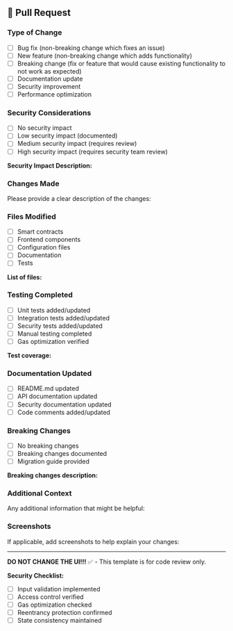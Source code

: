 ## 🔄 Pull Request

### **Type of Change**
- [ ] Bug fix (non-breaking change which fixes an issue)
- [ ] New feature (non-breaking change which adds functionality)
- [ ] Breaking change (fix or feature that would cause existing functionality to not work as expected)
- [ ] Documentation update
- [ ] Security improvement
- [ ] Performance optimization

### **Security Considerations**
- [ ] No security impact
- [ ] Low security impact (documented)
- [ ] Medium security impact (requires review)
- [ ] High security impact (requires security team review)

**Security Impact Description:**

### **Changes Made**
Please provide a clear description of the changes:

### **Files Modified**
- [ ] Smart contracts
- [ ] Frontend components
- [ ] Configuration files
- [ ] Documentation
- [ ] Tests

**List of files:**

### **Testing Completed**
- [ ] Unit tests added/updated
- [ ] Integration tests added/updated
- [ ] Security tests added/updated
- [ ] Manual testing completed
- [ ] Gas optimization verified

**Test coverage:**

### **Documentation Updated**
- [ ] README.md updated
- [ ] API documentation updated
- [ ] Security documentation updated
- [ ] Code comments added/updated

### **Breaking Changes**
- [ ] No breaking changes
- [ ] Breaking changes documented
- [ ] Migration guide provided

**Breaking changes description:**

### **Additional Context**
Any additional information that might be helpful:

### **Screenshots**
If applicable, add screenshots to help explain your changes:

---

**DO NOT CHANGE THE UI!!!** ✅ - This template is for code review only.

**Security Checklist:**
- [ ] Input validation implemented
- [ ] Access control verified
- [ ] Gas optimization checked
- [ ] Reentrancy protection confirmed
- [ ] State consistency maintained 